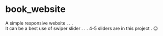 # book_website
A simple responsive website  . . .  
It can be a best use of swiper slider . . . 4-5 sliders are in this project . 😉

